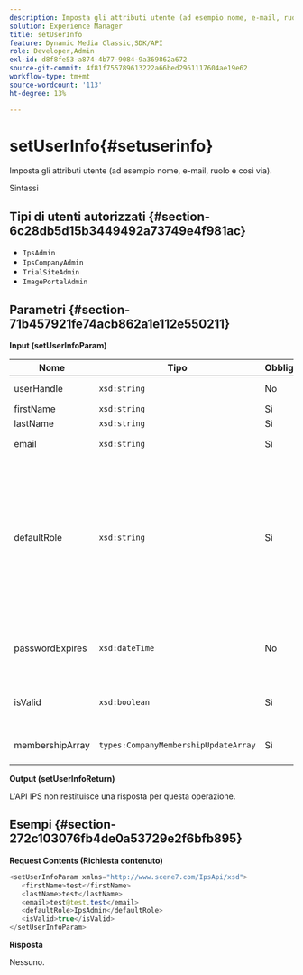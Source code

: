 ```yaml
---
description: Imposta gli attributi utente (ad esempio nome, e-mail, ruolo e così via).
solution: Experience Manager
title: setUserInfo
feature: Dynamic Media Classic,SDK/API
role: Developer,Admin
exl-id: d8f8fe53-a874-4b77-9084-9a369862a672
source-git-commit: 4f81f755789613222a66bed2961117604ae19e62
workflow-type: tm+mt
source-wordcount: '113'
ht-degree: 13%

---
```


# setUserInfo{#setuserinfo}

Imposta gli attributi utente (ad esempio nome, e-mail, ruolo e così via).

Sintassi

## Tipi di utenti autorizzati {#section-6c28db5d15b3449492a73749e4f981ac}

* `IpsAdmin`
* `IpsCompanyAdmin`
* `TrialSiteAdmin`
* `ImagePortalAdmin`

## Parametri {#section-71b457921fe74acb862a1e112e550211}

**Input (setUserInfoParam)**

| Nome | Tipo | Obbligatorio | Descrizione |
|---|---|---|---|
| userHandle | `xsd:string` | No | Handle utente. |
| firstName | `xsd:string` | Sì | Nome. |
| lastName | `xsd:string` | Sì | Cognome. |
| email | `xsd:string` | Sì | E-mail utente. |
| defaultRole | `xsd:string` | Sì | Imposta il ruolo di un utente in ogni società a cui appartiene. Si noti tuttavia che `IpsAdmin` il ruolo sostituisce altre impostazioni per società. |
| passwordExpires | `xsd:dateTime` | No | Imposta la data di scadenza della password. |
| isValid | `xsd:boolean` | Sì | Determina se l&#39;utente è un utente IPS valido. |
| membershipArray | `types:CompanyMembershipUpdateArray` | Sì | Un array di handle aziendali. |

**Output (setUserInfoReturn)**

L&#39;API IPS non restituisce una risposta per questa operazione.

## Esempi {#section-272c103076fb4de0a53729e2f6bfb895}

**Request Contents (Richiesta contenuto)**

```java
<setUserInfoParam xmlns="http://www.scene7.com/IpsApi/xsd">
   <firstName>test</firstName>
   <lastName>test</lastName>
   <email>test@test.test</email>
   <defaultRole>IpsAdmin</defaultRole>
   <isValid>true</isValid>
</setUserInfoParam>
```

**Risposta**

Nessuno.
